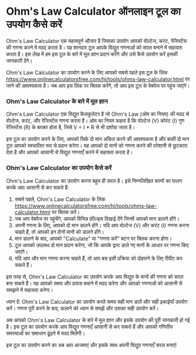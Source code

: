 Ohm's Law Calculator ऑनलाइन टूल का उपयोग कैसे करें
==================================================

Ohm's Law Calculator एक महत्वपूर्ण औजार है जिसका उपयोग आपको वोल्टेज, करंट, रेजिस्टेंस की गणना करने में मदद करता है। यह शानदार टूल आपके विद्युत गणनाओं को सरल बनाने में सहायता करता है। इस लेख में हम इस टूल के बारे में मूल ज्ञान प्रदान करेंगे और उसे कैसे उपयोग करें इसकी जानकारी देंगे।

Ohm's Law Calculator का उपयोग करने के लिए आपको सबसे पहले इस टूल के लिंक <https://www.onlinecalculatorsfree.com/hi/tools/ohms-law-calculator.html> पर जाने की आवश्यकता है। जब आप इस लिंक पर क्लिक करेंगे, तो आप इस टूल के वेबपेज पर पहुंच जाएंगे।

### Ohm's Law Calculator के बारे में मूल ज्ञान

Ohm's Law Calculator एक विद्युत कैलकुलेटर है जो Ohm's Law (ओम का नियम) की मदद से वोल्टेज, करंट, और रेजिस्टेंस गणना करता है। ओम का नियम कहता है कि वोल्टेज (V) कोरंट (I) गुण रेजिस्टेंस (R) के बराबर होता है, जिसे V = I \* R से भी दर्शाया जाता है।

इस टूल का उपयोग करने के लिए, आपको सिर्फ़ दो मान अंकित करने की आवश्यकता है और बाकी दो मान टूल आपको स्वचालित रूप से प्रदान करेगा। यह आपको दो मानों को गणना करने की परेशानी से छुटकारा देता है और आपको आसानी से विद्युत गणनाएँ करने में सहायता करता है।

### Ohm's Law Calculator का उपयोग कैसे करें

Ohm's Law Calculator का उपयोग करना बहुत ही सरल है। इसे निम्नलिखित चरणों का पालन करके आप आसानी से कर सकते हैं:

1. सबसे पहले, Ohm's Law Calculator के लिंक <https://www.onlinecalculatorsfree.com/hi/tools/ohms-law-calculator.html> पर क्लिक करें।
2. जब आप वेबपेज पर पहुंचेंगे, आपको विभिन्न फ़ील्ड्स दिखाई देंगे जिनमें आपको मान डालने होंगे।
3. अपनी गणना के लिए, आपको दो मान डालने होंगे। यदि आप वोल्टेज (V) और करंट (I) गणना करना चाहते हैं, तो आपको इन दोनों मानों को डालने होंगे।
4. मान डालने के बाद, आपको "Calculate" या "गणना करें" बटन पर क्लिक करना होगा।
5. टूल आपको उपलब्ध दो मान प्रदान करेगा, जो कि आपके द्वारा डाले गए मानों के आधार पर गणना किए जाएंगे।
6. यदि आप और मान गणना करना चाहते हैं, तो आप बस इसी प्रक्रिया को दोहराने के लिए रीपीट कर सकते हैं।

इस तरह से, Ohm's Law Calculator का उपयोग करके आप विद्युत के मानों की गणना को सरल बना सकते हैं। यह आपको समय और प्रयास बचाने में मदद करेगा और आपको गणनाओं को आसानी से समझने में सहायता करेगा।

ध्यान दें: Ohm's Law Calculator का उपयोग करते समय सही मान डालें और सही इकाईयाँ उपयोग करें। गणना पूरी करने के बाद, फ़लाने को ध्यान से समझें और उसका सही उपयोग करें।

अब आपको Ohm's Law Calculator के बारे में मूल ज्ञान और इसके उपयोग की पूरी जानकारी हो गई है। इस टूल का उपयोग करके आप विद्युत गणनाएँ आसानी से कर सकते हैं और आपको गणितीय समस्याओं का समाधान ढूंढने में मदद मिलेगी।

इस टूल का उपयोग करने का अब आप आजमाएं और इसके साथ अपनी विद्युत गणनाएँ सरल बनाएं!